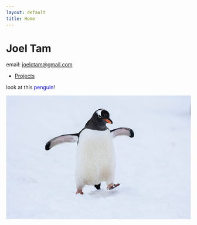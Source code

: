 ```yaml
---
layout: default
title: Home
---
```


# Joel Tam

email: <joelctam@gmail.com>

- [Projects](./projects.md)


look at this <font color="blue">penguin</font>!

![this is a penguin](./penguin.jpg)


